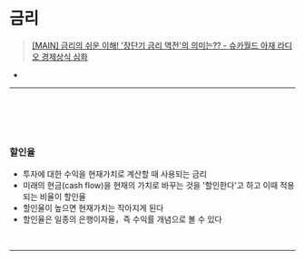 # 금리
> [[MAIN] 금리의 쉬운 이해! '장단기 금리 역전'의 의미는?? - 슈카월드 아재 라디오 경제상식 심화](https://www.youtube.com/watch?v=oJm9OVYL9ag)
* 

<hr>
<br>

## 
#### 

<br>

### 할인율
* 투자에 대한 수익을 현재가치로 계산할 때 사용되는 금리
* 미래의 현금(cash flow)을 현재의 가치로 바꾸는 것을 '할인한다'고 하고 이때 적용되는 비율이 할인율
* 할인율이 높으면 현재가치는 작아지게 된다
* 할인율은 일종의 은행이자율，즉 수익률 개념으로 볼 수 있다

<br>
<hr>
<br>
